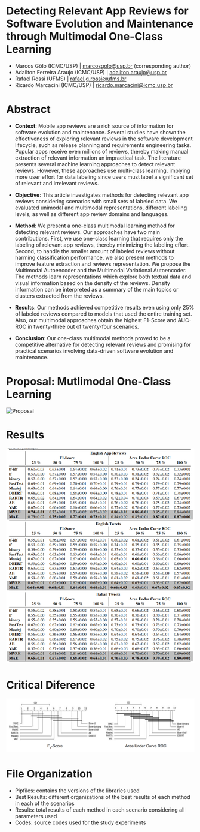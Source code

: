 # Detecting Relevant App Reviews for Software Evolution and Maintenance through Multimodal One-Class Learning
- Marcos Gôlo (ICMC/USP) | marcosgolo@usp.br (corresponding author)
- Adailton Ferreira Araujo (ICMC/USP) | adailton.araujo@usp.br
- Rafael Rossi (UFMS) | rafael.g.rossi@ufms.br
- Ricardo Marcacini (ICMC/USP) | ricardo.marcacini@icmc.usp.br

# Abstract
- **Context**: Mobile app reviews are a rich source of information for software evolution and maintenance. Several studies have shown the effectiveness of exploring relevant reviews in the software development lifecycle, such as release planning and requirements engineering tasks. Popular apps receive even millions of reviews, thereby making manual extraction of relevant information an impractical task. The literature presents several machine learning approaches to detect relevant reviews. However, these approaches use multi-class learning, implying more user effort for data labeling since users must label a significant set of relevant and irrelevant reviews. 

- **Objective**: This article investigates methods for detecting relevant app reviews considering scenarios with small sets of labeled data. We evaluated unimodal and multimodal representations, different labeling levels, as well as different app review domains and languages.

- **Method**: We present a one-class multimodal learning method for detecting relevant reviews. Our approaches have two main contributions. First, we use one-class learning that requires only the labeling of relevant app reviews, thereby minimizing the labeling effort. Second, to handle the smaller amount of labeled reviews without harming classification performance, we also present methods to improve feature extraction and reviews representation. We propose the Multimodal Autoencoder and the Multimodal Variational Autoencoder. The methods learn representations which explore both textual data and visual information based on the density of the reviews. Density information can be interpreted as a summary of the main topics or clusters extracted from the reviews.  

- **Results**: Our methods achieved competitive results even using only 25% of labeled reviews compared to models that used the entire training set. Also, our multimodal approaches obtain the highest F1-Score and AUC-ROC in twenty-three out of twenty-four scenarios.

- **Conclusion**: Our one-class multimodal methods proved to be a competitive alternative for detecting relevant reviews and promising for practical scenarios involving data-driven software evolution and maintenance.

# Proposal: Mutlimodal One-Class Learning
![Proposal](/images/proposal.png)

# Results
![Results](/images/results.png)

# Critical Diference
![Results](/images/nemenyi.png)

# File Organization
- Pipfiles: contains the versions of the libraries used
- Best Results: different organizations of the best results of each method in each of the scenarios
- Results: total results of each method in each scenario considering all parameters used
- Codes: source codes used for the study experiments








